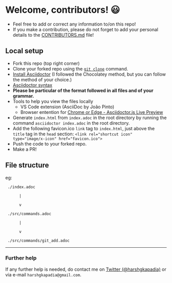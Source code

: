 # Welcome, contributors! :smiley:

- Feel free to add or correct any information to/on this repo!
- If you make a contribution, please do not forget to add your personal details to the [CONTRIBUTORS.md](https://github.com/HarshKapadia2/git_basics/blob/master/CONTRIBUTORS.md) file!

## Local setup

- Fork this repo (top right corner)
- Clone your forked repo using the [`git clone`](https://harshkapadia2.github.io/git_basics/#_git_clone) command.
- [Install Asciidoctor](https://asciidoctor.org/#installation) (I followed the Chocolatey method, but you can follow the method of your choice.)
- [Asciidoctor syntax](https://asciidoctor.org/docs/asciidoc-syntax-quick-reference/) 
- **Please be particular of the format followed in all files and of your grammar.**
- Tools to help you view the files locally
   - VS Code extension (AsciiDoc by João Pinto)
   - Browser entention for [Chrome or Edge - Asciidoctor.js Live Preview](https://chrome.google.com/webstore/detail/asciidoctorjs-live-previe/iaalpfgpbocpdfblpnhhgllgbdbchmia)
- Generate `index.html` from `index.adoc` in the root directory by running the command `asciidoctor index.adoc` in the root directory.
- Add the following favicon.ico `link` tag to `index.html`, just above the `title` tag in the `head` section: `<link rel="shortcut icon" type="image/x-icon" href="favicon.ico">`
- Push the code to your forked repo.
- Make a PR!

## File structure

eg:

```
 ./index.adoc

      |

      v

 ./src/commands.adoc

      |

      v

 ./src/commands/git_add.adoc
 ```

---

### Further help
If any further help is needed, do contact me on [Twitter (@harshgkapadia)](https://twitter.com/harshgkapadia) or via e-mail `harshgkapadia@gmail.com`.
